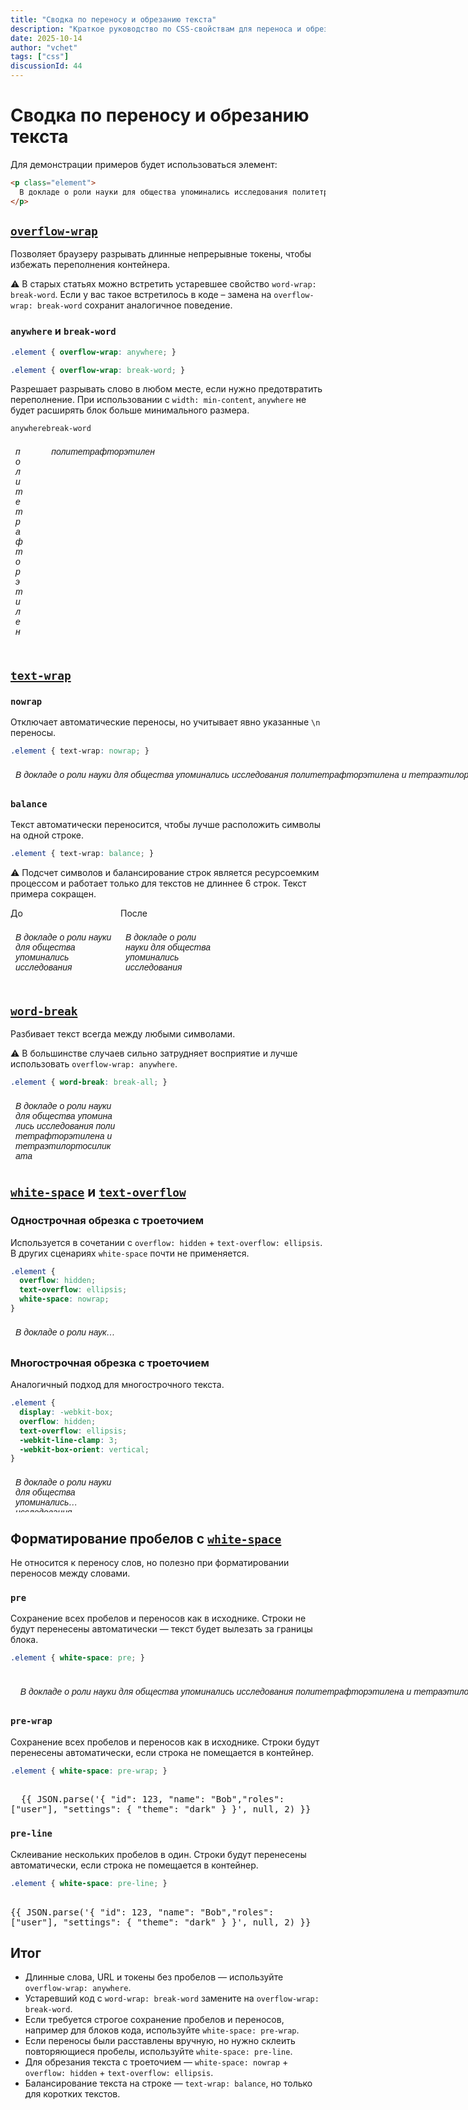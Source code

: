 ```yaml
---
title: "Сводка по переносу и обрезанию текста"
description: "Краткое руководство по CSS-свойствам для переноса и обрезания текста: overflow-wrap, text-wrap, word-break, white-space и text-overflow."
date: 2025-10-14
author: "vchet"
tags: ["css"]
discussionId: 44
---
```


# Сводка по переносу и обрезанию текста

Для демонстрации примеров будет использоваться элемент:

```html
<p class="element">
  В докладе о роли науки для общества упоминались исследования политетрафторэтилена и тетраэтилортосиликата
</p>
```

## [`overflow-wrap`](https://developer.mozilla.org/en-US/docs/Web/CSS/overflow-wrap)

Позволяет браузеру разрывать длинные непрерывные токены, чтобы избежать переполнения контейнера.

⚠️ В старых статьях можно встретить устаревшее свойство `word-wrap: break-word`. Если у вас такое встретилось в коде – замена на `overflow-wrap: break-word` сохранит аналогичное поведение.

### `anywhere` и `break-word`

```css
.element { overflow-wrap: anywhere; }
```

```css
.element { overflow-wrap: break-word; }
```

Разрешает разрывать слово в любом месте, если нужно предотвратить переполнение. При использовании с `width: min-content`, `anywhere` не будет расширять блок больше минимального размера.

<div style="display: flex">
  <div>
    <code>anywhere</code>
    <p class="element" style="width: min-content; overflow-wrap: anywhere">
      политетрафторэтилен
    </p>
  </div>
  <div>
    <code>break-word</code>
    <p class="element" style="width: min-content; overflow-wrap: break-word">
      политетрафторэтилен
    </p>
  </div>
</div>

## [`text-wrap`](https://developer.mozilla.org/en-US/docs/Web/CSS/text-wrap)

### `nowrap`

Отключает автоматические переносы, но учитывает явно указанные `\n` переносы.

```css
.element { text-wrap: nowrap; }
```

<p class="element" style="text-wrap: nowrap">
  В докладе о роли науки для общества упоминались исследования политетрафторэтилена и тетраэтилортосиликата
</p>

### `balance`

Текст автоматически переносится, чтобы лучше расположить символы на одной строке.

```css
.element { text-wrap: balance; }
```

⚠️ Подсчет символов и балансирование строк является ресурсоемким процессом и работает только для текстов не длиннее 6 строк. Текст примера сокращен.

<div style="display: flex">
  <div>
    До
    <p class="element">
      В докладе о роли науки для общества упоминались исследования
    </p>
  </div>
  <div>
    После
    <p class="element" style="text-wrap: balance">
      В докладе о роли науки для общества упоминались исследования
    </p>
  </div>
</div>

## [`word-break`](https://developer.mozilla.org/en-US/docs/Web/CSS/word-break)

Разбивает текст всегда между любыми символами.

⚠️ В большинстве случаев сильно затрудняет восприятие и лучше использовать `overflow-wrap: anywhere`.

```css
.element { word-break: break-all; }
```

<p class="element" style="word-break: break-all">
  В докладе о роли науки для общества упоминались исследования политетрафторэтилена и тетраэтилортосиликата
</p>

## [`white-space`](https://developer.mozilla.org/en-US/docs/Web/CSS/white-space) и [`text-overflow`](https://developer.mozilla.org/en-US/docs/Web/CSS/text-overflow)

### Однострочная обрезка с троеточием

Используется в сочетании с `overflow: hidden` + `text-overflow: ellipsis`. В других сценариях `white-space` почти не применяется.

```css
.element {
  overflow: hidden;
  text-overflow: ellipsis;
  white-space: nowrap;
}
```

<p class="element single-line-break">
  В докладе о роли науки для общества упоминались исследования политетрафторэтилена и тетраэтилортосиликата
</p>

### Многострочная обрезка с троеточием

Аналогичный подход для многострочного текста.

```css
.element {
  display: -webkit-box;
  overflow: hidden;
  text-overflow: ellipsis;
  -webkit-line-clamp: 3;
  -webkit-box-orient: vertical;
}
```

<p class="element multi-line-break">В докладе о роли науки для общества упоминались исследования политетрафторэтилена и тетраэтилортосиликата</p>

## Форматирование пробелов с [`white-space`](https://developer.mozilla.org/en-US/docs/Web/CSS/white-space)

Не относится к переносу слов, но полезно при форматировании переносов между словами.

### `pre`

Сохранение всех пробелов и переносов как в исходнике. Строки не будут перенесены автоматически — текст будет вылезать за границы блока.

```css
.element { white-space: pre; }
```

<p class="element" style="white-space: pre">
  В докладе о роли науки для общества упоминались исследования политетрафторэтилена и тетраэтилортосиликата
</p>

### `pre-wrap`

Сохранение всех пробелов и переносов как в исходнике. Строки будут перенесены автоматически, если строка не помещается в контейнер.

```css
.element { white-space: pre-wrap; }
```

<div class="code-block" style="white-space: pre-wrap">
  {{ JSON.parse('{ "id": 123, "name": "Bob","roles": ["user"], "settings": { "theme": "dark" } }', null, 2) }}
</div>

### `pre-line`

Склеивание нескольких пробелов в один. Строки будут перенесены автоматически, если строка не помещается в контейнер.

```css
.element { white-space: pre-line; }
```

<div class="code-block" style="white-space: pre-line">
  {{ JSON.parse('{ "id": 123, "name": "Bob","roles": ["user"], "settings": { "theme": "dark" } }', null, 2) }}
</div>

## Итог

- Длинные слова, URL и токены без пробелов — используйте `overflow-wrap: anywhere`.
- Устаревший код с `word-wrap: break-word` замените на `overflow-wrap: break-word`.
- Если требуется строгое сохранение пробелов и переносов, например для блоков кода, используйте `white-space: pre-wrap`.
- Если переносы были расставлены вручную, но нужно склеить повторяющиеся пробелы, используйте `white-space: pre-line`.
- Для обрезания текста с троеточием — `white-space: nowrap` + `overflow: hidden` + `text-overflow: ellipsis`.
- Балансирование текста на строке — `text-wrap: balance`, но только для коротких текстов.

<style lang="scss" scoped>
.element {
  width: 10rem;
  padding: .5rem;
  font-family: sans-serif;
  font-style: italic;
  border: 0.25rem solid var(--vp-c-brand-3);
}
.code-block {
  font-family: monospace;
  border: 0.25rem solid var(--vp-c-brand-3);
}
.single-line-break {
  overflow: hidden;
  text-overflow: ellipsis;
  white-space: nowrap;
}
.multi-line-break {
  display: -webkit-box;
  overflow: hidden;
  -webkit-line-clamp: 3;
  -webkit-box-orient: vertical;
}
</style>
